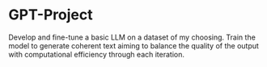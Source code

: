 # GPT-Project
Develop and fine-tune a basic LLM on a dataset of my choosing. Train the model to generate coherent text aiming to balance the quality of the output with computational efficiency through each iteration.
